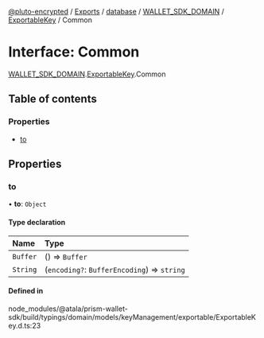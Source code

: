 [@pluto-encrypted](../README.md) / [Exports](../modules.md) / [database](../modules/database.md) / [WALLET\_SDK\_DOMAIN](../modules/database.WALLET_SDK_DOMAIN.md) / [ExportableKey](../modules/database.WALLET_SDK_DOMAIN.ExportableKey.md) / Common

# Interface: Common

[WALLET\_SDK\_DOMAIN](../modules/database.WALLET_SDK_DOMAIN.md).[ExportableKey](../modules/database.WALLET_SDK_DOMAIN.ExportableKey.md).Common

## Table of contents

### Properties

- [to](database.WALLET_SDK_DOMAIN.ExportableKey.Common.md#to)

## Properties

### to

• **to**: `Object`

#### Type declaration

| Name | Type |
| :------ | :------ |
| `Buffer` | () => `Buffer` |
| `String` | (`encoding?`: `BufferEncoding`) => `string` |

#### Defined in

node_modules/@atala/prism-wallet-sdk/build/typings/domain/models/keyManagement/exportable/ExportableKey.d.ts:23
